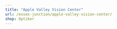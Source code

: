 ```yaml
---
title: "Apple Valley Vision Center"
url: /essex-junction/apple-valley-vision-center/
shop: Optiker
---
```

